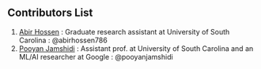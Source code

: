 ## Contributors List
1. [Abir Hossen](https://cse.sc.edu/~mhossen/) : Graduate research assistant at University of South Carolina : @abirhossen786
2. [Pooyan Jamshidi](https://github.com/pooyanjamshidi) : Assistant prof. at University of South Carolina and an ML/AI researcher at Google : @pooyanjamshidi

